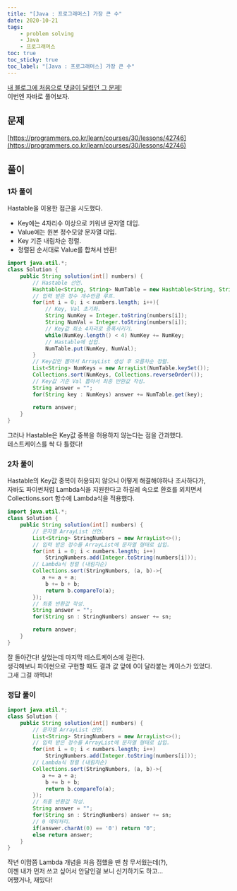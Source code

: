 ```yaml
---
title: "[Java : 프로그래머스] 가장 큰 수"
date: 2020-10-21
tags:
    - problem solving
    - Java
    - 프로그래머스
toc: true
toc_sticky: true
toc_label: "[Java : 프로그래머스] 가장 큰 수"
---
```

[내 블로그에 처음으로 댓글이 달렸던 그 문제!](https://hyeon9mak.github.io/Python-프로그래머스-가장_큰_수/)  
이번엔 자바로 풀어보자.  

## 문제
[https://programmers.co.kr/learn/courses/30/lessons/42746](https://programmers.co.kr/learn/courses/30/lessons/42746)

## 풀이
### 1차 풀이
Hastable을 이용한 접근을 시도했다.  

- Key에는 4자리수 이상으로 키워낸 문자열 대입.  
- Value에는 원본 정수모양 문자열 대입.  
- Key 기준 내림차순 정렬.
- 정렬된 순서대로 Value를 합쳐서 반환!

```java
import java.util.*;
class Solution {
    public String solution(int[] numbers) {
        // Hastable 선언.
        Hashtable<String, String> NumTable = new Hashtable<String, String>();
        // 입력 받은 정수 개수만큼 루프.
        for(int i = 0; i < numbers.length; i++){
            // Key, Val 초기화.
            String NumKey = Integer.toString(numbers[i]);
            String NumVal = Integer.toString(numbers[i]);
            // Key값 최소 4자리로 증폭시키기.
            while(NumKey.length() < 4) NumKey += NumKey;
            // Hastable에 삽입.
            NumTable.put(NumKey, NumVal);    
        }
        // Key값만 뽑아서 ArrayList 생성 후 오름차순 정렬.
        List<String> NumKeys = new ArrayList(NumTable.keySet());
        Collections.sort(NumKeys, Collections.reverseOrder());
        // Key값 기준 Val 뽑아서 최종 반환값 작성.
        String answer = "";
        for(String key : NumKeys) answer += NumTable.get(key);
        
        return answer;
    }
}
```
그러나 Hastable은 Key값 중복을 허용하지 않는다는 점을 간과했다.  
테스트케이스를 싹 다 틀렸다!
  

### 2차 풀이
Hastable의 Key값 중복이 허용되지 않으니 어떻게 해결해야하나 조사하다가,  
자바도 파이썬처럼 Lambda식을 지원한다고 하길레 속으로 환호를 외치면서  
Collections.sort 함수에 Lambda식을 적용했다.

```java
import java.util.*;
class Solution {
    public String solution(int[] numbers) {
        // 문자열 ArrayList 선언.
        List<String> StringNumbers = new ArrayList<>();
        // 입력 받은 정수를 ArrayList에 문자열 형태로 삽입.
        for(int i = 0; i < numbers.length; i++)
            StringNumbers.add(Integer.toString(numbers[i]));
        // Lambda식 정렬 (내림차순)
        Collections.sort(StringNumbers, (a, b)->{
           a += a + a;
            b += b + b;
            return b.compareTo(a);
        });
        // 최종 반환값 작성.
        String answer = "";
        for(String sn : StringNumbers) answer += sn;

        return answer;
    }
}
```
잘 돌아간다! 싶었는데 마지막 테스트케이스에 걸린다.  
생각해보니 파이썬으로 구현할 때도 결과 값 앞에 0이 달라붙는 케이스가 있었다.  
그새 그걸 까먹냐!  
  
### 정답 풀이
```java
import java.util.*;
class Solution {
    public String solution(int[] numbers) {
        // 문자열 ArrayList 선언.
        List<String> StringNumbers = new ArrayList<>();
        // 입력 받은 정수를 ArrayList에 문자열 형태로 삽입.
        for(int i = 0; i < numbers.length; i++)
            StringNumbers.add(Integer.toString(numbers[i]));
        // Lambda식 정렬 (내림차순)
        Collections.sort(StringNumbers, (a, b)->{
           a += a + a;
            b += b + b;
            return b.compareTo(a);
        });
        // 최종 반환값 작성.
        String answer = "";
        for(String sn : StringNumbers) answer += sn;
        // 0 예외처리.
        if(answer.charAt(0) == '0') return "0";
        else return answer;
    }
}
```
작년 이맘쯤 Lambda 개념을 처음 접했을 땐 참 무서웠는데(?),  
이젠 내가 먼저 쓰고 싶어서 안달인걸 보니 신기하기도 하고...  
어쨌거나, 재밌다!  